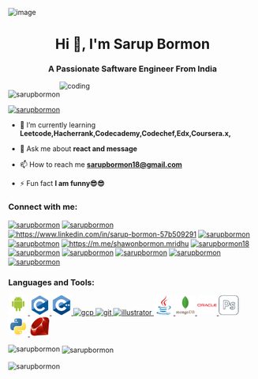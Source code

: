 ![image](https://github.com/user-attachments/assets/af4630ab-829e-4e12-95e1-702cc306e21a)
<h1 align="center">Hi 👋, I'm Sarup Bormon</h1>
<h3 align="center">A Passionate Saftware Engineer From India</h3>
<img align="right"alt="coding"width="400"src="https://user-images.githubusercontent.com/55389276/140866485-8fb1c876-9a8f-4d6a-98dc-08c4981eaf70.gif">

<p align="left"> <img src="https://komarev.com/ghpvc/?username=sarupbormon&label=Profile%20views&color=0e75b6&style=flat" alt="sarupbormon" /> </p>

<p align="left"> <a href="https://twitter.com/sarupbormon" target="blank"><img src="https://img.shields.io/twitter/follow/sarupbormon?logo=twitter&style=for-the-badge" alt="sarupbormon" /></a> </p>

- 🌱 I’m currently learning **Leetcode,Hacherrank,Codecademy,Codechef,Edx,Coursera.x,**

- 💬 Ask me about **react and message**

- 📫 How to reach me **sarupbormon18@gmail.com**

- ⚡ Fun fact **I am funny😎😎**

<h3 align="left">Connect with me:</h3>
<p align="left">
<a href="https://dev.to/sarupbormon" target="blank"><img align="center" src="https://raw.githubusercontent.com/rahuldkjain/github-profile-readme-generator/master/src/images/icons/Social/devto.svg" alt="sarupbormon" height="30" width="40" /></a>
<a href="https://twitter.com/sarupbormon" target="blank"><img align="center" src="https://raw.githubusercontent.com/rahuldkjain/github-profile-readme-generator/master/src/images/icons/Social/twitter.svg" alt="sarupbormon" height="30" width="40" /></a>
<a href="https://linkedin.com/in/https://www.linkedin.com/in/sarup-bormon-57b509291" target="blank"><img align="center" src="https://raw.githubusercontent.com/rahuldkjain/github-profile-readme-generator/master/src/images/icons/Social/linked-in-alt.svg" alt="https://www.linkedin.com/in/sarup-bormon-57b509291" height="30" width="40" /></a>
<a href="https://codesandbox.com/sarupbormon" target="blank"><img align="center" src="https://raw.githubusercontent.com/rahuldkjain/github-profile-readme-generator/master/src/images/icons/Social/codesandbox.svg" alt="sarupbormon" height="30" width="40" /></a>
<a href="https://kaggle.com/sarupbotmon" target="blank"><img align="center" src="https://raw.githubusercontent.com/rahuldkjain/github-profile-readme-generator/master/src/images/icons/Social/kaggle.svg" alt="sarupbotmon" height="30" width="40" /></a>
<a href="https://fb.com/https://m.me/shawonbormon.mridhu" target="blank"><img align="center" src="https://raw.githubusercontent.com/rahuldkjain/github-profile-readme-generator/master/src/images/icons/Social/facebook.svg" alt="https://m.me/shawonbormon.mridhu" height="30" width="40" /></a>
<a href="https://instagram.com/sarupbormon18" target="blank"><img align="center" src="https://raw.githubusercontent.com/rahuldkjain/github-profile-readme-generator/master/src/images/icons/Social/instagram.svg" alt="sarupbormon18" height="30" width="40" /></a>
<a href="https://www.codechef.com/users/sarupbormon" target="blank"><img align="center" src="https://cdn.jsdelivr.net/npm/simple-icons@3.1.0/icons/codechef.svg" alt="sarupbormon" height="30" width="40" /></a>
<a href="https://www.hackerrank.com/sarupbormon" target="blank"><img align="center" src="https://raw.githubusercontent.com/rahuldkjain/github-profile-readme-generator/master/src/images/icons/Social/hackerrank.svg" alt="sarupbormon" height="30" width="40" /></a>
<a href="https://codeforces.com/profile/sarupbormon" target="blank"><img align="center" src="https://raw.githubusercontent.com/rahuldkjain/github-profile-readme-generator/master/src/images/icons/Social/codeforces.svg" alt="sarupbormon" height="30" width="40" /></a>
<a href="https://www.leetcode.com/sarupbormon" target="blank"><img align="center" src="https://raw.githubusercontent.com/rahuldkjain/github-profile-readme-generator/master/src/images/icons/Social/leet-code.svg" alt="sarupbormon" height="30" width="40" /></a>
<a href="https://www.topcoder.com/members/sarupbormon" target="blank"><img align="center" src="https://raw.githubusercontent.com/rahuldkjain/github-profile-readme-generator/master/src/images/icons/Social/topcoder.svg" alt="sarupbormon" height="30" width="40" /></a>
</p>

<h3 align="left">Languages and Tools:</h3>
<p align="left"> <a href="https://developer.android.com" target="_blank" rel="noreferrer"> <img src="https://raw.githubusercontent.com/devicons/devicon/master/icons/android/android-original-wordmark.svg" alt="android" width="40" height="40"/> </a> <a href="https://www.cprogramming.com/" target="_blank" rel="noreferrer"> <img src="https://raw.githubusercontent.com/devicons/devicon/master/icons/c/c-original.svg" alt="c" width="40" height="40"/> </a> <a href="https://www.w3schools.com/cpp/" target="_blank" rel="noreferrer"> <img src="https://raw.githubusercontent.com/devicons/devicon/master/icons/cplusplus/cplusplus-original.svg" alt="cplusplus" width="40" height="40"/> </a> <a href="https://cloud.google.com" target="_blank" rel="noreferrer"> <img src="https://www.vectorlogo.zone/logos/google_cloud/google_cloud-icon.svg" alt="gcp" width="40" height="40"/> </a> <a href="https://git-scm.com/" target="_blank" rel="noreferrer"> <img src="https://www.vectorlogo.zone/logos/git-scm/git-scm-icon.svg" alt="git" width="40" height="40"/> </a> <a href="https://www.adobe.com/in/products/illustrator.html" target="_blank" rel="noreferrer"> <img src="https://www.vectorlogo.zone/logos/adobe_illustrator/adobe_illustrator-icon.svg" alt="illustrator" width="40" height="40"/> </a> <a href="https://www.java.com" target="_blank" rel="noreferrer"> <img src="https://raw.githubusercontent.com/devicons/devicon/master/icons/java/java-original.svg" alt="java" width="40" height="40"/> </a> <a href="https://www.mongodb.com/" target="_blank" rel="noreferrer"> <img src="https://raw.githubusercontent.com/devicons/devicon/master/icons/mongodb/mongodb-original-wordmark.svg" alt="mongodb" width="40" height="40"/> </a> <a href="https://www.oracle.com/" target="_blank" rel="noreferrer"> <img src="https://raw.githubusercontent.com/devicons/devicon/master/icons/oracle/oracle-original.svg" alt="oracle" width="40" height="40"/> </a> <a href="https://www.photoshop.com/en" target="_blank" rel="noreferrer"> <img src="https://raw.githubusercontent.com/devicons/devicon/master/icons/photoshop/photoshop-line.svg" alt="photoshop" width="40" height="40"/> </a> <a href="https://www.python.org" target="_blank" rel="noreferrer"> <img src="https://raw.githubusercontent.com/devicons/devicon/master/icons/python/python-original.svg" alt="python" width="40" height="40"/> </a> <a href="https://www.ruby-lang.org/en/" target="_blank" rel="noreferrer"> <img src="https://raw.githubusercontent.com/devicons/devicon/master/icons/ruby/ruby-original.svg" alt="ruby" width="40" height="40"/> </a> </p>

<p><img align="left" src="https://github-readme-stats.vercel.app/api/top-langs?username=sarupbormon&show_icons=true&locale=en&layout=compact" alt="sarupbormon" /></p>

<p>&nbsp;<img align="center" src="https://github-readme-stats.vercel.app/api?username=sarupbormon&show_icons=true&locale=en" alt="sarupbormon" /></p>

<p><img align="center" src="https://github-readme-streak-stats.herokuapp.com/?user=sarupbormon&" alt="sarupbormon" /></p>
